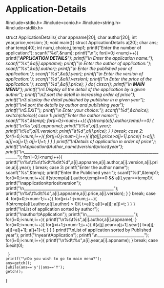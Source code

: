 # Application-Details
#include<stdio.h>
#include<conio.h>
#include<string.h>
#include<stdlib.h>

struct ApplicationDetails{
	char appname[20];
	char author[20];
	int year,price,version;
}t;
void main(){
	struct ApplicationDetails a[20];
	char ans;
	char temp[40];
	int num,i,choice,j,temp1;
	printf("Enter the number of application:");
	scanf("%d",&num);
	printf("\n");
	for(i=0;i<num;i++){
		printf("______APPLICATION DETAILS_____");
		printf("\n Enter the application name:");
		scanf("%s",&a[i].appname);
		printf("\n Enter the author of application:");
		scanf("%s",&a[i].author);
		printf("\n Enter the published year of application:");
		scanf("%d",&a[i].year);
		printf("\n Enter the version of application:");
		scanf("%d",&a[i].version);
		printf("\n Enter the price of the application:");
		scanf("%d",&a[i].price);
	}
	do{
	clrscr();
	printf("\n __________MAIN MENU__________");
	printf("\n1.Display all the detail of the application by a given author");
	printf("\n2.sort the detail in increasing order of price");
	printf("\n3.display the detail published by publisher in a given year");
	printf("\n4.sort the details by author and publishing year");
	printf("\n5.EXIT");
	printf("\n Enter your choice:");
	scanf("%d",&choice);
	switch(choice){
		case 1:
		       printf("Enter the author name:");
		       scanf("%s",&temp);
		       for(i=0;i<num;i++){
		       if(strcmp(a[i].author,temp)==0)
		       {
		       printf("\n%s",a[i].appname);
		       printf("\t%d",a[i].year);
		       printf("\t%d",a[i].version);
		       printf("\t%d",a[i].price);
		       }
		       }
		       break;
		case 2:
		       for(i=0;i<num;i++){
			for(j=0;j<num-1;j++){
			 if(a[j].price>a[j+1].price){
			  t=a[j];
			  a[j]=a[j+1];
			  a[j+1]=t;
			 }
			}
		       }
		       printf("\nDetails of application in order of price");
		       printf("\nApplication\tAuthor_name\tversion\tprice\tyear");
		       printf("\n____________________________________________________________________________");
		       for(i=0;i<num;i++){
			  printf("\n%s\t%s\t%d\t%d\t%d",a[i].appname,a[i].author,a[i].version,a[i].price,a[i].year);
		       }
		       break;
		case 3:
		       printf("Enter the author name");
		       scanf("%s",&temp);
		       printf("Enter the Published year:");
		       scanf("%d",&temp1);
		       for(i=0;i<num;i++){
		       if(strcmp(a[i].author,temp)==0 && a[i].year==temp1){
		       printf("\napplication\tprice\tversion");
		       printf("\n______________________________________________");
		       printf("\n%s\t%d\t%d",a[i].appname,a[i].price,a[i].version);
		       }
		       }
		       break;
		case 4:
		       for(i=0;i<num-1;i++){
			for(j=i+1;j<num;j++){
			 if(strcmp(a[i].author,a[j].author) > 0){
			  t=a[i];
			  a[i]=a[j];
			  a[j]=t;
			  }
			 }
		       }
		       printf("\nList of application sorted by author");
		       printf("\nauthor\tApplication");
		       printf("\n________________________");
		       for(i=0;i<num;i++){
		       printf("\n%s\t%s",a[i].author,a[i].appname);
		       }
		       for(i=0;i<num;i++){
			for(j=i+1;j<num-1;j++){
			 if(a[j].year>a[j+1].year){
			  t=a[j];
			  a[j]=a[j+1];
			  a[j+1]=t;
			 }
			}
		       }
		       printf("\nList of application sorted by Published year");
		       printf("\nyear\tApplication");
		       printf("\n________________________");
		       for(i=0;i<num;i++){
		       printf("\n%d\t%s",a[i].year,a[i].appname);
		       }
		       break;
		case 5:exit(0);

	 }
	printf("\nDo you wish to go to main menu?");
	ans=getch();
	}while(ans=='y'||ans=='Y');
	getch();

}
